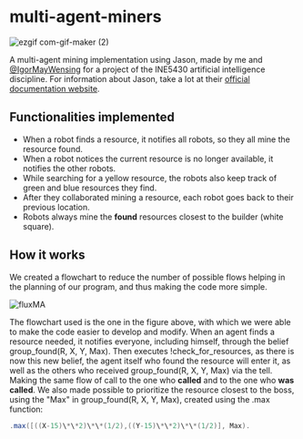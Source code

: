 # multi-agent-miners

![ezgif com-gif-maker (2)](https://user-images.githubusercontent.com/16853682/185816652-86bbded3-a981-4be2-acbe-9c6c755a980a.gif)


A multi-agent mining implementation using Jason, made by me and [@IgorMayWensing](https://github.com/IgorMayWensing) for a project of the INE5430 artificial intelligence discipline. For information about Jason, take a lot at their [official documentation website](http://jason.sourceforge.net/mini-tutorial/getting-started/).

## Functionalities implemented

- When a robot finds a resource, it notifies
all robots, so they all mine the resource found.
- When a robot notices the current resource is no longer available, it notifies the other robots.
- While searching for a yellow resource, the robots also keep track of green and blue resources they find.
- After they collaborated mining a resource, each robot goes back to their previous location.
- Robots always mine the **found** resources closest to the builder (white square).
  
## How it works
We created a flowchart to reduce the number of possible flows
helping in the planning of our program, and thus making the code more
simple.

![fluxMA](https://user-images.githubusercontent.com/16853682/185812865-626b5b31-93af-46a4-98e4-44637d157182.png)


The flowchart used is the one in the figure above, with which we were able to make the
code easier to develop and modify. When an agent finds a resource needed, it notifies everyone, including himself, through the belief group_found(R, X, Y, Max). Then executes !check_for_resources, as there is now this new belief, the agent itself who found the resource will enter it, as well as the others who received group_found(R, X, Y, Max) via the tell. Making the same flow of call to the one who **called** and to the one who **was called**. We also made possible to prioritize the resource closest to the boss, using the "Max" in group_found(R, X, Y, Max), created using the .max function:
```java
.max([((X-15)\*\*2)\*\*(1/2),((Y-15)\*\*2)\*\*(1/2)], Max).
```

